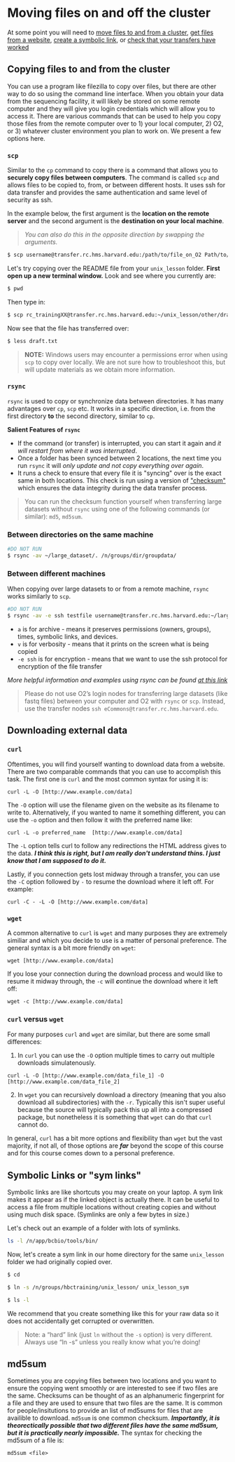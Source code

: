 # Moving files on and off the cluster

At some point you will need to [move files to and from a cluster](moving_files.md#copying-files-to-and-from-the-cluster), [get files from a website](moving_files.md#dowloading-external-data), [create a symbolic link](moving_files.md#symbolic-links-or-sym-links-), or [check that your transfers have worked](moving_files.md#md5sum)


## Copying files to and from the cluster

You can use a program like filezilla to copy over files, but there are other way to do so using the command line interface. When you obtain your data from the sequencing facility, it will likely be stored on some remote computer and they will give you login credentials which will allow you to access it. There are various commands that can be used to help you copy those files from the remote computer over to 1) your local computer, 2) O2, or 3) whatever cluster environment you plan to work on. We present a few options here.

### `scp`

Similar to the `cp` command to copy there is a command that allows you to **securely copy files between computers**. The command is called `scp` and allows files to be copied to, from, or between different hosts. It uses ssh for data transfer and provides the same authentication and same level of security as ssh. 

In the example below, the first argument is the **location on the remote server** and the second argument is the **destination on your local machine**. 

> *You can also do this in the opposite direction by swapping the arguments.*

```bash
$ scp username@transfer.rc.hms.harvard.edu:/path/to/file_on_O2 Path/to/directory/local_machine
```

Let's try copying over the README file from your `unix_lesson` folder. **First open up a new terminal window.**  Look and see where you currently are:

```bash
$ pwd
```

Then type in:

```bash
$ scp rc_trainingXX@transfer.rc.hms.harvard.edu:~/unix_lesson/other/draft.txt  .
```

Now see that the file has transferred over:

```bash
$ less draft.txt
```

> **NOTE:** Windows users may encounter a permissions error when using `scp` to copy over locally. We are not sure how to troubleshoot this, but will update materials as we obtain more information.

### `rsync` 

`rsync` is used to copy or synchronize data between directories. It has many advantages over `cp`, `scp` etc. It works in a specific direction, i.e. from the first directory **to** the second directory, similar to `cp`.

**Salient Features of `rsync`**

* If the command (or transfer) is interrupted, you can start it again and *it will restart from where it was interrupted*.
* Once a folder has been synced between 2 locations, the next time you run `rsync` it will *only update and not copy everything over again*. 
* It runs a check to ensure that every file it is "syncing" over is the exact same in both locations. This check is run using a version of ["checksum"](https://en.wikipedia.org/wiki/Checksum) which ensures the data integrity during the data transfer process. 

> You can run the checksum function yourself when transferring large datasets without `rsync` using one of the following commands (or similar): `md5`, `md5sum`.


### Between directories on the same machine

```bash
#DO NOT RUN
$ rsync -av ~/large_dataset/. /n/groups/dir/groupdata/
```

### Between different machines

When copying over large datasets to or from a remote machine, `rsync` works similarly to `scp`.

```bash
#DO NOT RUN
$ rsync -av -e ssh testfile username@transfer.rc.hms.harvard.edu:~/large_files/
```

* `a` is for archive - means it preserves permissions (owners, groups), times, symbolic links, and devices.
* `v` is for verbosity - means that it prints on the screen what is being copied
* `-e ssh` is for encryption - means that we want to use the ssh protocol for encryption of the file transfer

*More helpful information and examples using rsync can be found [at this link](https://www.comentum.com/rsync.html)*

> Please do not use O2’s login nodes for transferring large datasets (like fastq files) between your computer and O2 with `rsync` or `scp`. Instead, use the transfer nodes `ssh eCommons@transfer.rc.hms.harvard.edu`.



## Downloading external data

### `curl`

Oftentimes, you will find yourself wanting to download data from a website. There are two comparable commands that you can use to accomplish this task. The first one is `curl` and the most common syntax for using it is:

```
curl -L -O [http://www.example.com/data]
```

The `-O` option will use the filename given on the website as its filename to write to. Alternatively, if you wanted to name it something different, you can use the `-o` option and then follow it with the preferred name like:

```
curl -L -o preferred_name  [http://www.example.com/data]
```

The `-L` option tells curl to follow any redirections the HTML address gives to the data. ***I think this is right, but I am really don't understand thins. I just know that I am supposed to do it.***

Lastly, if you connection gets lost midway through a transfer, you can use the `-C` option followed by `-` to resume the download where it left off. For example:

```
curl -C - -L -O [http://www.example.com/data]
```

### `wget`


A common alternative to `curl` is `wget` and many purposes they are extremely similiar and which you decide to use is a matter of personal preference. The general syntax is a bit more friendly on `wget`:

```
wget [http://www.example.com/data]
```

If you lose your connection during the download process and would like to resume it midway through, the `-c` will ***c***ontinue the download where it left off:

```
wget -c [http://www.example.com/data]
```

### `curl` versus `wget`

For many purposes `curl` and `wget` are similar, but there are some small differences:

1) In `curl` you can use the `-O` option multiple times to carry out multiple downloads simulatenously. 

```
curl -L -O [http://www.example.com/data_file_1] -O [http://www.example.com/data_file_2]
```

2) In `wget` you can recursively download a directory (meaning that you also download all subdirectories) with the `-r`. Typically this isn't super useful because the source will typically pack this up all into a compressed package, but nonetheless it is something that `wget` can do that `curl` cannot do.

In general, `curl` has a bit more options and flexibility than `wget` but the vast majority, if not all, of those options are ***far*** beyond the scope of this course and for this course comes down to a personal preference. 



## Symbolic Links or "sym links" <a name="symlink"></a>

Symbolic links are like shortcuts you may create on your laptop. A sym link makes it appear as if the linked object is actually there. It can be useful to access a file from multiple locations without creating copies and without using much disk space. (Symlinks are only a few bytes in size.)

Let's check out an example of a folder with lots of symlinks.


```bash
ls -l /n/app/bcbio/tools/bin/
```

Now, let's create a sym link in our home directory for the same `unix_lesson` folder we had originally copied over.

```bash
$ cd

$ ln -s /n/groups/hbctraining/unix_lesson/ unix_lesson_sym

$ ls -l
```

We recommend that you create something like this for your raw data so it does not accidentally get corrupted or overwritten. 

> Note: a “hard” link (just `ln` without the `-s` option) is very different. Always use “ln -s” unless you really know what you’re doing!


## md5sum

Sometimes you are copying files between two locations and you want to ensure the copying went smoothly or are interested to see if two files are the same. Checksums can be thought of as an alphanumeric fingerprint for a file and they are used to ensure that two files are the same. It is common for people/insitutions to provide an list of md5sums for files that are availible to download. `md5sum` is one common checksum. ***Importantly, it is theorectically possible that two different files have the same md5sum, but it is practically nearly impossible.*** The syntax for checking the md5sum of a file is:

```
md5sum <file>
